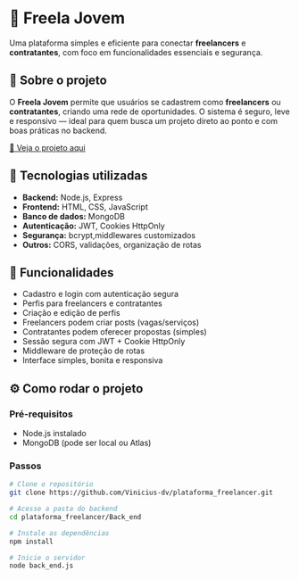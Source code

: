 # 💼 Freela Jovem

Uma plataforma simples e eficiente para conectar **freelancers** e **contratantes**, com foco em funcionalidades essenciais e segurança.

## 🧠 Sobre o projeto

O **Freela Jovem** permite que usuários se cadastrem como **freelancers** ou **contratantes**, criando uma rede de oportunidades. O sistema é seguro, leve e responsivo — ideal para quem busca um projeto direto ao ponto e com boas práticas no backend.

[🔗 Veja o projeto aqui](https://vinicius-dv.github.io/plataforma_freelancer/principal/home.html)

## 🚀 Tecnologias utilizadas

- **Backend:** Node.js, Express
- **Frontend:** HTML, CSS, JavaScript
- **Banco de dados:** MongoDB
- **Autenticação:** JWT, Cookies HttpOnly
- **Segurança:** bcrypt,middlewares customizados
- **Outros:** CORS, validações, organização de rotas

## 🔐 Funcionalidades

- Cadastro e login com autenticação segura
- Perfis para freelancers e contratantes
- Criação e edição de perfis
- Freelancers podem criar posts (vagas/serviços)
- Contratantes podem oferecer propostas (simples)
- Sessão segura com JWT + Cookie HttpOnly
- Middleware de proteção de rotas
- Interface simples, bonita e responsiva


## ⚙️ Como rodar o projeto

### Pré-requisitos
- Node.js instalado
- MongoDB (pode ser local ou Atlas)

### Passos

```bash
# Clone o repositório
git clone https://github.com/Vinicius-dv/plataforma_freelancer.git

# Acesse a pasta do backend
cd plataforma_freelancer/Back_end

# Instale as dependências
npm install

# Inicie o servidor
node back_end.js
